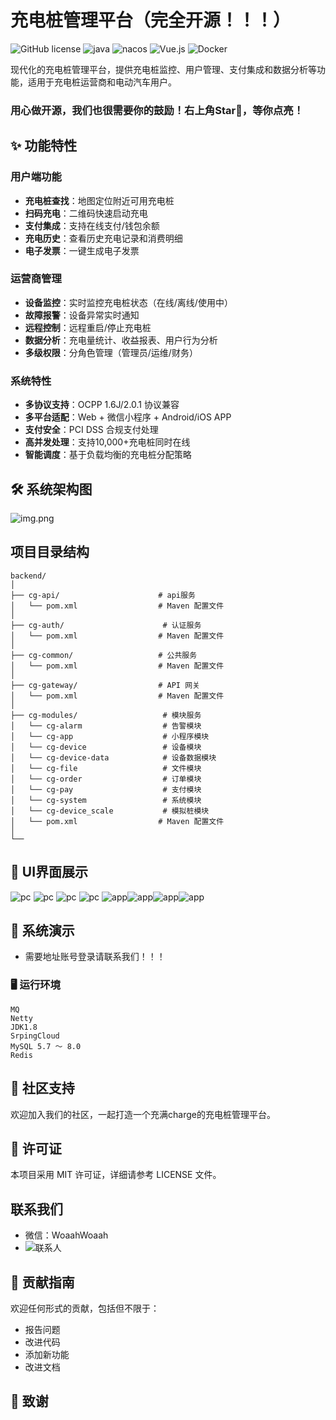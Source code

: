 # 充电桩管理平台（完全开源！！！）

![GitHub license](https://img.shields.io/badge/license-MIT-blue.svg)
![java](https://img.shields.io/badge/Java-1.8%2B-blue)
![nacos](https://img.shields.io/badge/nacos-4.2-brightgreen)
![Vue.js](https://img.shields.io/badge/Vue.js-3.3-green)
![Docker](https://img.shields.io/badge/Docker-supported-blue)

现代化的充电桩管理平台，提供充电桩监控、用户管理、支付集成和数据分析等功能，适用于充电桩运营商和电动汽车用户。
### 用心做开源，我们也很需要你的鼓励！右上角Star🌟，等你点亮！
## ✨ 功能特性

### 用户端功能
- **充电桩查找**：地图定位附近可用充电桩
- **扫码充电**：二维码快速启动充电
- **支付集成**：支持在线支付/钱包余额
- **充电历史**：查看历史充电记录和消费明细
- **电子发票**：一键生成电子发票

### 运营商管理
- **设备监控**：实时监控充电桩状态（在线/离线/使用中）
- **故障报警**：设备异常实时通知
- **远程控制**：远程重启/停止充电桩
- **数据分析**：充电量统计、收益报表、用户行为分析
- **多级权限**：分角色管理（管理员/运维/财务）

### 系统特性
- **多协议支持**：OCPP 1.6J/2.0.1 协议兼容
- **多平台适配**：Web + 微信小程序 + Android/iOS APP
- **支付安全**：PCI DSS 合规支付处理
- **高并发处理**：支持10,000+充电桩同时在线
- **智能调度**：基于负载均衡的充电桩分配策略

## 🛠 系统架构图
![img.png](img.png)


## 项目目录结构
```
backend/
│
├── cg-api/                      # api服务
│   └── pom.xml                  # Maven 配置文件
│
├── cg-auth/                      # 认证服务
│   └── pom.xml                  # Maven 配置文件
│
├── cg-common/                   # 公共服务
│   └── pom.xml                  # Maven 配置文件
│
├── cg-gateway/                  # API 网关
│   └── pom.xml                  # Maven 配置文件
│
├── cg-modules/                   # 模块服务
│   └── cg-alarm                  # 告警模块
│   └── cg-app                    # 小程序模块
│   └── cg-device                 # 设备模块
│   └── cg-device-data            # 设备数据模块
│   └── cg-file                   # 文件模块
│   └── cg-order                  # 订单模块
│   └── cg-pay                    # 支付模块
│   └── cg-system                 # 系统模块
│   └── cg-device_scale           # 模拟桩模块
│   └── pom.xml                  # Maven 配置文件
│
└── 
```
## 📖 UI界面展示
![pc](img/ui/pc1.png)
![pc](img/ui/pc2.png)
![pc](img/ui/pc3.png)
![pc](img/ui/pc4.png)
![app](img/app/app4.png)![app](img/app/app5.png)![app](img/app/app2.png)![app](img/app/app3.png)

## 📱 系统演示
- 需要地址账号登录请联系我们！！！

### 🖥 运行环境

```
MQ
Netty
JDK1.8
SrpingCloud
MySQL 5.7 ～ 8.0
Redis

```


## 🤝 社区支持
欢迎加入我们的社区，一起打造一个充满charge的充电桩管理平台。
## 📝 许可证
本项目采用 MIT 许可证，详细请参考 LICENSE 文件。
## 联系我们
- 微信：WoaahWoaah
- ![联系人](img/wx.png)

## 🎉 贡献指南
欢迎任何形式的贡献，包括但不限于：
- 报告问题
- 改进代码
- 添加新功能
- 改进文档

## 🙏 致谢





